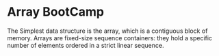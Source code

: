 # Array BootCamp

The Simplest data structure is the array, which is a contiguous block of memory. Arrays are fixed-size sequence containers: they hold a specific number of elements ordered in a strict linear sequence.
